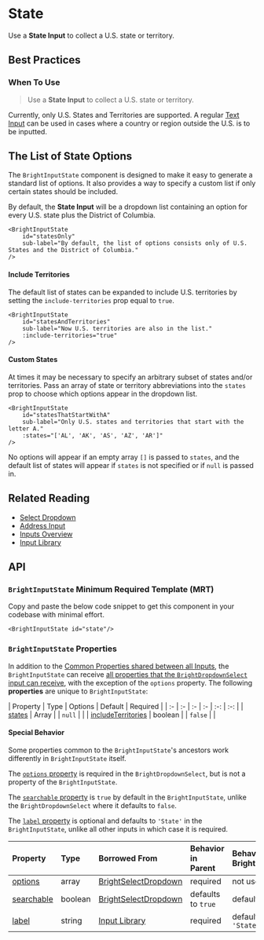 # State

<div class="mb-16">
    <BrightTag color="pink" label="Input Library" href="/input-library/"/>
    <BrightTag color="pink" label="Introduced in Ardent v1.0"/>
</div>

<script>
import VuePressUIPlaygroundState from './components/VuePressUIPlaygroundState.vue';
export default {
    components: {
        VuePressUIPlaygroundState,
    },
}
</script>

Use a **State Input** to collect a U.S. state or territory.

<VuePressUIPlaygroundState/>

## Best Practices

### When To Use
> Use a **State Input** to collect a U.S. state or territory.

Currently, only U.S. States and Territories are supported. A regular [Text Input](/bright-design-system/input-library/text/) can be used in cases where a country or region outside the U.S. is to be inputted.

## The List of State Options
The `BrightInputState` component is designed to make it easy to generate a standard list of options. It also provides a way to specify a custom list if only certain states should be included.

By default, the **State Input** will be a dropdown list containing an option for every U.S. state plus the District of Columbia.

<div class="code-example-box">
    <BrightInputState
        id="statesOnly"
        sub-label="By default, the list of options consists only of U.S. States and the District of Columbia."
    />
</div>

```vue
<BrightInputState
    id="statesOnly"
    sub-label="By default, the list of options consists only of U.S. States and the District of Columbia."
/>
```

#### Include Territories

The default list of states can be expanded to include U.S. territories by setting the `include-territories` prop equal to `true`.

<div class="code-example-box">
    <BrightInputState
        id="statesAndTerritories"
        sub-label="Now U.S. territories are also in the list."
        :include-territories="true"
    />
</div>

```vue{4}
<BrightInputState
    id="statesAndTerritories"
    sub-label="Now U.S. territories are also in the list."
    :include-territories="true"
/>
```

#### Custom States

At times it may be necessary to specify an arbitrary subset of states and/or territories. Pass an array of state or territory abbreviations into the `states` prop to choose which options appear in the dropdown list.

<div class="code-example-box">
    <BrightInputState
        id="statesThatStartWithA"
        sub-label="Only U.S. states and territories that start with the letter A."
        :states="['AL', 'AK', 'AS', 'AZ', 'AR']"
    />
</div>

```vue{4}
<BrightInputState
    id="statesThatStartWithA"
    sub-label="Only U.S. states and territories that start with the letter A."
    :states="['AL', 'AK', 'AS', 'AZ', 'AR']"
/>
```
No options will appear if an empty array `[]` is passed to `states`, and the default list of states will appear if `states` is not specified or if `null` is passed in.

## Related Reading
- [Select Dropdown](/bright-design-system/input-library/select-dropdown/)
- [Address Input](/bright-design-system/input-library/address/)
- [Inputs Overview](/bright-design-system/input-library/overview/)
- [Input Library](/bright-design-system/input-library/)


## API

### `BrightInputState` Minimum Required Template (MRT)

Copy and paste the below code snippet to get this component in your codebase with minimal effort.

<div class="code-example-box">
    <BrightInputState id="state"/>
</div>

```vue
<BrightInputState id="state"/>
```


### `BrightInputState` Properties
In addition to the [Common Properties shared between all Inputs](/bright-design-system/input-library/overview/#common-input-properties), the `BrightInputState` can receive [all properties that the `BrightDropdownSelect` input can receive](/bright-design-system/input-library/select-dropdown/#brightdropdownselect-properties), with the exception of the `options` property. The following **properties** are unique to `BrightInputState`: 

| Property | Type | Options | Default | Required |
| :- | :- | :- | :- | :-: | :-: |
| [states](#custom-states) | Array | | `null` | |
| [includeTerritories](#include-territories) | boolean | | `false` | |

#### Special Behavior

Some properties common to the `BrightInputState`'s ancestors work differently in `BrightInputState` itself.

The [`options` property](/bright-design-system/input-library/select-dropdown/#options) is required in the `BrightDropdownSelect`, but is not a property of the `BrightInputState`.

The [`searchable` property](/bright-design-system/input-library/select-dropdown/#searchable) is `true` by default in the `BrightInputState`, unlike the `BrightDropdownSelect` where it defaults to `false`.

The [`label` property](/bright-design-system/input-library/overview/#label) is optional and defaults to `'State'` in the `BrightInputState`, unlike all other inputs in which case it is required.


| Property | Type | Borrowed From | Behavior in Parent | Behavior in BrightInputState |
| :- | :- | :- | :- | :- |
| [options](/bright-design-system/input-library/select-dropdown/#options) | array | [BrightSelectDropdown](/bright-design-system/input-library/select-dropdown/#options) | required | not used |
| [searchable](/bright-design-system/input-library/select-dropdown/#searchable) | boolean | [BrightSelectDropdown](/bright-design-system/input-library/select-dropdown/#searchable) | defaults to `true` | defaults to `false` |
| [label](/bright-design-system/input-library/overview/#label) | string | [Input Library](/bright-design-system/input-library/overview/#label) | required | defaults to `'State'` |
